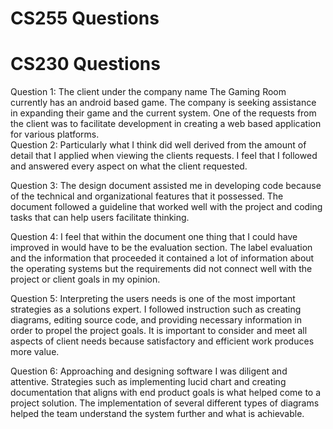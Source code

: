 # CS255 Questions 
# CS230 Questions
Question 1: The client under the company name The Gaming Room currently has an android based game. The company is seeking assistance in expanding their game and the current system. One of the requests from the client was to facilitate development in creating a web based application for various platforms.   
Question 2: Particularly what I think did well derived from the amount of detail that I applied when viewing the clients requests. I feel that I followed and answered every aspect on what the client requested.

Question 3: The design document assisted me in developing code because of the technical and organizational features that it possessed. The document followed a guideline that worked well with the project and coding tasks that can help users facilitate thinking. 

Question 4: I feel that within the document one thing that I could have improved in would have to be the evaluation section. The label evaluation and the information that proceeded it contained a lot of information about the operating systems but the requirements did not connect well with the project or client goals in my opinion.

Question 5: Interpreting the users needs is one of the most important strategies as a solutions expert. I followed instruction such as creating diagrams, editing source code, and providing necessary information in order to propel the project goals. It is important to consider and meet all aspects of client needs because satisfactory and efficient work produces more value. 

Question 6: Approaching and designing software I was diligent and attentive. Strategies such as implementing lucid chart and creating documentation that aligns with end product goals is what helped come to a project solution. The implementation of several different types of diagrams helped the team understand the system further and what is achievable. 

